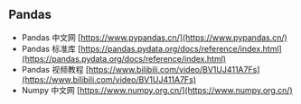 ## Pandas
- Pandas 中文网 [https://www.pypandas.cn/](https://www.pypandas.cn/)
- Pandas 标准库 [https://pandas.pydata.org/docs/reference/index.html](https://pandas.pydata.org/docs/reference/index.html)
- Pandas 视频教程 [https://www.bilibili.com/video/BV1UJ411A7Fs](https://www.bilibili.com/video/BV1UJ411A7Fs)
- Numpy 中文网 [https://www.numpy.org.cn/](https://www.numpy.org.cn/)
